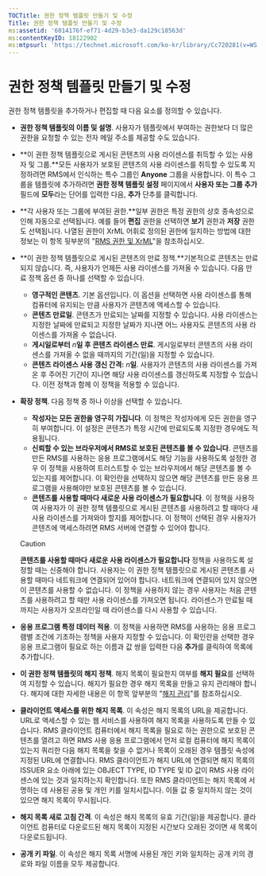 ```yaml
---
TOCTitle: 권한 정책 템플릿 만들기 및 수정
Title: 권한 정책 템플릿 만들기 및 수정
ms:assetid: '6014176f-ef71-4d29-b3e3-da129c18563d'
ms:contentKeyID: 18122902
ms:mtpsurl: 'https://technet.microsoft.com/ko-kr/library/Cc720281(v=WS.10)'
---
```


권한 정책 템플릿 만들기 및 수정
===============================

권한 정책 템플릿을 추가하거나 편집할 때 다음 요소를 정의할 수 있습니다.

-   **권한 정책 템플릿의 이름 및 설명**. 사용자가 템플릿에서 부여하는 권한보다 더 많은 권한을 요청할 수 있는 전자 메일 주소를 제공할 수도 있습니다.
-   **이 권한 정책 템플릿으로 게시된 콘텐츠의 사용 라이센스를 취득할 수 있는 사용자 및 그룹.**모든 사용자가 보호된 콘텐츠의 사용 라이센스를 취득할 수 있도록 지정하려면 RMS에서 인식하는 특수 그룹인 **Anyone** 그룹을 사용합니다. 이 특수 그룹을 템플릿에 추가하려면 **권한 정책 템플릿 설정** 페이지에서 **사용자 또는 그룹 추가** 필드에 **모두**라는 단어를 입력한 다음, **추가** 단추를 클릭합니다.
-   **각 사용자 또는 그룹에 부여된 권한.**일부 권한은 특정 권한의 상호 종속성으로 인해 자동으로 선택됩니다. 예를 들어 **편집** 권한을 선택하면 **보기** 권한과 **저장** 권한도 선택됩니다. 나열된 권한이 XrML 어휘로 정의된 권한에 일치하는 방법에 대한 정보는 이 항목 뒷부분의 "[RMS 권한 및 XrML](https://technet.microsoft.com/7eb5cdd1-cd48-4b2b-96b6-fc74f7b42e7f)"을 참조하십시오.
-   **이 권한 정책 템플릿으로 게시된 콘텐츠의 만료 정책.**기본적으로 콘텐츠는 만료되지 않습니다. 즉, 사용자가 언제든 사용 라이센스를 가져올 수 있습니다. 다음 만료 정책 옵션 중 하나를 선택할 수 있습니다.
    -   **영구적인 콘텐츠**. 기본 옵션입니다. 이 옵션을 선택하면 사용 라이센스를 통해 컴퓨터에 유지되는 만큼 사용자가 콘텐츠에 액세스할 수 있습니다.
    -   **콘텐츠 만료일**. 콘텐츠가 만료되는 날짜를 지정할 수 있습니다. 사용 라이센스는 지정한 날짜에 만료되고 지정한 날짜가 지나면 어느 사용자도 콘텐츠의 사용 라이센스를 가져올 수 없습니다.
    -   **게시일로부터** *n***일 후 콘텐츠 라이센스 만료**. 게시일로부터 콘텐츠의 사용 라이센스를 가져올 수 없을 때까지의 기간(일)을 지정할 수 있습니다.
    -   **콘텐츠 라이센스 사용 갱신 간격:** *n***일**. 사용자가 콘텐츠의 사용 라이센스를 가져온 후 주어진 기간이 지나면 해당 사용 라이센스를 갱신하도록 지정할 수 있습니다. 이전 정책과 함께 이 정책을 적용할 수 있습니다.
-   **확장 정책**. 다음 정책 중 하나 이상을 선택할 수 있습니다.
    -   **작성자는 모든 권한을 영구히 가집니다**. 이 정책은 작성자에게 모든 권한을 영구히 부여합니다. 이 설정은 콘텐츠가 특정 시간에 만료되도록 지정한 경우에도 적용됩니다.
    -   **신뢰할 수 있는 브라우저에서 RMS로 보호된 콘텐츠를 볼 수 있습니다**. 콘텐츠를 만든 RMS를 사용하는 응용 프로그램에서도 해당 기능을 사용하도록 설정한 경우 이 정책을 사용하여 트러스트할 수 있는 브라우저에서 해당 콘텐츠를 볼 수 있는지를 제어합니다. 이 확인란을 선택하지 않으면 해당 콘텐츠를 만든 응용 프로그램을 사용해야만 보호된 콘텐츠를 볼 수 있습니다.
    -   **콘텐츠를 사용할 때마다 새로운 사용 라이센스가 필요합니다**. 이 정책을 사용하여 사용자가 이 권한 정책 템플릿으로 게시된 콘텐츠를 사용하려고 할 때마다 새 사용 라이센스를 가져와야 할지를 제어합니다. 이 정책이 선택된 경우 사용자가 콘텐츠에 액세스하려면 RMS 서버에 연결할 수 있어야 합니다.

    > [!caution]   
    > **콘텐츠를 사용할 때마다 새로운 사용 라이센스가 필요합니다** 정책을 사용하도록 설정할 때는 신중해야 합니다. 사용자는 이 권한 정책 템플릿으로 게시된 콘텐츠를 사용할 때마다 네트워크에 연결되어 있어야 합니다. 네트워크에 연결되어 있지 않으면 이 콘텐츠를 사용할 수 없습니다. 이 정책을 사용하지 않는 경우 사용자는 처음 콘텐츠를 사용하려고 할 때만 사용 라이센스를 가져오면 됩니다. 라이센스가 만료될 때까지는 사용자가 오프라인일 때 라이센스를 다시 사용할 수 있습니다. 

-   **응용 프로그램 특정 데이터 적용**. 이 정책을 사용하면 RMS를 사용하는 응용 프로그램별 조건에 기초하는 정책을 사용자 지정할 수 있습니다. 이 확인란을 선택한 경우 응용 프로그램이 필요로 하는 이름과 값 쌍을 입력한 다음 **추가**를 클릭하여 목록에 추가합니다.
-   **이 권한 정책 템플릿의 해지 정책**. 해지 목록이 필요한지 여부를 **해지 필요**를 선택하여 지정할 수 있습니다. 해지가 필요한 경우 해지 목록을 만들고 유지 관리해야 합니다. 해지에 대한 자세한 내용은 이 항목 앞부분의 "[해지 관리](https://technet.microsoft.com/df732a7d-1fb0-4845-87ca-fab4bc5f98a0)"를 참조하십시오.
-   **클라이언트 액세스를 위한 해지 목록**. 이 속성은 해지 목록의 URL을 제공합니다. URL로 액세스할 수 있는 웹 서비스를 사용하여 해지 목록을 사용하도록 만들 수 있습니다. RMS 클라이언트 컴퓨터에서 해지 목록을 필요로 하는 권한으로 보호된 콘텐츠를 열려고 하면 RMS 사용 응용 프로그램에서 먼저 로컬 컴퓨터에 해지 목록이 있는지 쿼리한 다음 해지 목록을 찾을 수 없거나 목록이 오래된 경우 템플릿 속성에 지정된 URL에 연결합니다. RMS 클라이언트가 해지 URL에 연결되면 해지 목록의 ISSUER 요소 아래에 있는 OBJECT TYPE, ID TYPE 및 ID 값이 RMS 사용 라이센스에 있는 것과 일치하는지 확인합니다. 또한 RMS 클라이언트는 해지 목록에 서명하는 데 사용된 공용 및 개인 키를 일치시킵니다. 이들 값 중 일치하지 않는 것이 있으면 해지 목록이 무시됩니다.
-   **해지 목록 새로 고침 간격**. 이 속성은 해지 목록의 유효 기간(일)을 제공합니다. 클라이언트 컴퓨터로 다운로드된 해지 목록이 지정된 시간보다 오래된 것이면 새 목록이 다운로드됩니다.
-   **공개 키 파일**. 이 속성은 해지 목록 서명에 사용된 개인 키와 일치하는 공개 키의 경로와 파일 이름을 모두 제공합니다.
